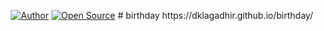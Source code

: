 <p align="center">
<a href="https://github.com/dklagadhir"><img title="Author" src="https://img.shields.io/badge/Author-dk lagadhir-red.svg?style=for-the-badge&logo=github"></a>
<a href="#"><img title="Open Source" src="https://img.shields.io/badge/Open%20Source-%E2%9D%A4-green?style=for-the-badge"></a>
# birthday
 https://dklagadhir.github.io/birthday/
